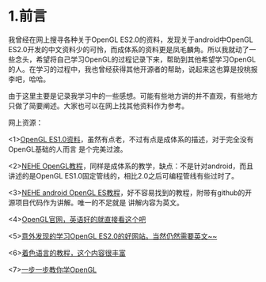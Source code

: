 # 1.前言
我曾经在网上搜寻各种关于OpenGL ES2.0的资料，发现关于android中OpenGL ES2.0开发的中文资料少的可怜，而成体系的资料更是凤毛麟角。所以我就动了一些念头，希望将自己学习OpenGL的过程记录下来，帮助到其他希望学习OpenGL的人。在学习的过程中，我也曾经获得其他开源者的帮助，说起来这也算是投桃报李吧，哈哈。

由于这里主要是记录我学习中的一些感想。可能有些地方讲的并不直观，有些地方只做了简要阐述。大家也可以在网上找其他资料作为参考。

网上资源：

 <1>[OpenGL ES1.0资料](http://blog.csdn.net/mapdigit/article/details/7526556)，虽然有点老，不过有点是成体系的描述，对于完全没有OpenGL基础的人而言 是个完美过渡。

 <2>[NEHE OpenGL教程](http://yarin.blog.51cto.com/1130898/p-11)，同样是成体系的教学，缺点：不是针对android，而且 讲述的是OpenGL ES1.0固定管线的，相比2.0之后可编程管线有些过时了。

 <3>[NEHE android OpenGL ES教程](http://insanitydesign.com/wp/projects/nehe-android-ports/)，好不容易找到的教程，附带有github的开源项目代码作为讲解。唯一的不足就是 讲解内容为英文。

 <4>[OpenGL官网，英语好的就直接看这个吧](https://www.khronos.org/registry/gles/#specs)

 <5>[意外发现的学习OpenGL ES2.0的好网站。当然仍然需要英文~~](http://www.learnopengles.com/android-lesson-one-getting-started/)

<6>[着色语言的教程，这个内容很丰富](http://www.clockworkcoders.com/oglsl/tutorials.html)

<7>[一步一步教你学OpenGL](http://ogldev.atspace.co.uk/)


